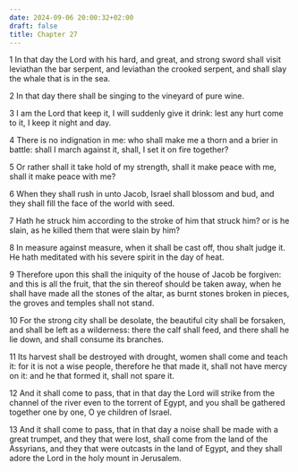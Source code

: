 ```yaml
---
date: 2024-09-06 20:00:32+02:00
draft: false
title: Chapter 27
---
```




1 In that day the Lord with his hard, and great, and strong sword shall visit leviathan the bar serpent, and leviathan the crooked serpent, and shall slay the whale that is in the sea.

2 In that day there shall be singing to the vineyard of pure wine.

3 I am the Lord that keep it, I will suddenly give it drink: lest any hurt come to it, I keep it night and day.

4 There is no indignation in me: who shall make me a thorn and a brier in battle: shall I march against it, shall, I set it on fire together?

5 Or rather shall it take hold of my strength, shall it make peace with me, shall it make peace with me?

6 When they shall rush in unto Jacob, Israel shall blossom and bud, and they shall fill the face of the world with seed.

7 Hath he struck him according to the stroke of him that struck him? or is he slain, as he killed them that were slain by him?

8 In measure against measure, when it shall be cast off, thou shalt judge it. He hath meditated with his severe spirit in the day of heat.

9 Therefore upon this shall the iniquity of the house of Jacob be forgiven: and this is all the fruit, that the sin thereof should be taken away, when he shall have made all the stones of the altar, as burnt stones broken in pieces, the groves and temples shall not stand.

10 For the strong city shall be desolate, the beautiful city shall be forsaken, and shall be left as a wilderness: there the calf shall feed, and there shall he lie down, and shall consume its branches.

11 Its harvest shall be destroyed with drought, women shall come and teach it: for it is not a wise people, therefore he that made it, shall not have mercy on it: and he that formed it, shall not spare it.

12 And it shall come to pass, that in that day the Lord will strike from the channel of the river even to the torrent of Egypt, and you shall be gathered together one by one, O ye children of Israel.

13 And it shall come to pass, that in that day a noise shall be made with a great trumpet, and they that were lost, shall come from the land of the Assyrians, and they that were outcasts in the land of Egypt, and they shall adore the Lord in the holy mount in Jerusalem.

